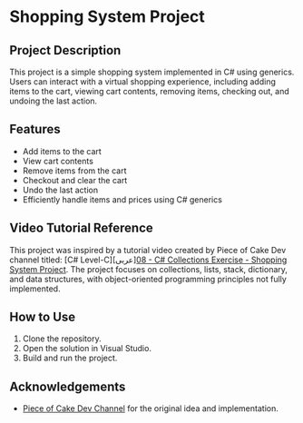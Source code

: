 
# Shopping System Project

## Project Description
This project is a simple shopping system implemented in C# using generics. Users can interact with a virtual shopping experience, including adding items to the cart, viewing cart contents, removing items, checking out, and undoing the last action.

## Features
- Add items to the cart
- View cart contents
- Remove items from the cart
- Checkout and clear the cart
- Undo the last action
- Efficiently handle items and prices using C# generics

## Video Tutorial Reference

This project was inspired by a tutorial video created by Piece of Cake Dev channel titled: [C# Level-C][عربى][08 - C# Collections Exercise - Shopping System Project](https://www.youtube.com/watch?v=ddecrbCz74A). The project focuses on collections, lists, stack, dictionary, and data structures, with object-oriented programming principles not fully implemented.

## How to Use

1. Clone the repository.
2. Open the solution in Visual Studio.
3. Build and run the project.

## Acknowledgements
- [Piece of Cake Dev Channel](https://www.youtube.com/@poclearn) for the original idea and implementation.
